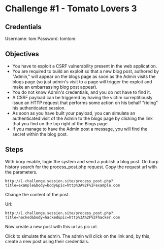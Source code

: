 # Challenge #1 - Tomato Lovers 3

## Credentials

Username: tom
Password: tomtom

## Objectives

- You have to exploit a CSRF vulnerability present in the web application.
- You are required to build an exploit so that a new blog post, authored by "Admin," will appear on the blogs page as soon as the Admin visits the blogs page (so just admin's visit to a page will trigger the exploit and make an embarrassing blog post appear).
- You do not know Admin's credentials, and you do not have to find it.
- A CSRF payload can be triggered by having the victim surreptitiously issue an HTTP request that performs some action on his behalf "riding" his authenticated session.
- As soon as you have built your payload, you can simulate an authenticated visit of the Admin to the blogs page by clicking the link that you find on the top right of the Blogs page.
- If you manage to have the Admin post a message, you will find the secret within the blog post.

## Steps

With borp enable, login the system and send a publish a blog post. On burp history search for the process_post.php request. Copy the request url with the parameters.

```
http://1.challenge.session.site/process_post.php?title=example&body=body&pic=http%3A%2F%2Fexample.com
```

Change the content of the post.

Url:
```
http://1.challenge.session.site/process_post.php?title=hacked&body=hacked&pic=http%3A%2F%2Fhacker.com
```

Now create a new post with this url as pic url.

Click to simulate the admin. The admin will click on the link and, by this, create a new post using their credentials.